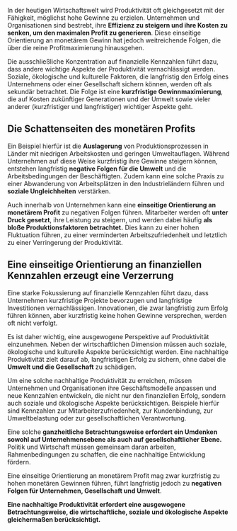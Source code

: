 In der heutigen Wirtschaftswelt wird Produktivität oft gleichgesetzt mit der Fähigkeit, möglichst hohe Gewinne zu erzielen. Unternehmen und Organisationen sind bestrebt, ihre **Effizienz zu steigern und ihre Kosten zu senken, um den maximalen Profit zu generieren**. Diese einseitige Orientierung an monetärem Gewinn hat jedoch weitreichende Folgen, die über die reine Profitmaximierung hinausgehen.

Die ausschließliche Konzentration auf finanzielle Kennzahlen führt dazu, dass andere wichtige Aspekte der Produktivität vernachlässigt werden. Soziale, ökologische und kulturelle Faktoren, die langfristig den Erfolg eines Unternehmens oder einer Gesellschaft sichern können, werden oft als sekundär betrachtet. Die Folge ist eine **kurzfristige Gewinnmaximierung**, die auf Kosten zukünftiger Generationen und der Umwelt sowie vieler anderer (kurzfristiger und langfristiger) wichtiger Aspekte geht.

## Die Schattenseiten des monetären Profits

Ein Beispiel hierfür ist die **Auslagerung** von Produktionsprozessen in Länder mit niedrigen Arbeitskosten und geringen Umweltauflagen. Während Unternehmen auf diese Weise kurzfristig ihre Gewinne steigern können, entstehen langfristig **negative Folgen für die Umwelt** und die Arbeitsbedingungen der Beschäftigten. Zudem kann eine solche Praxis zu einer Abwanderung von Arbeitsplätzen in den Industrieländern führen und **soziale Ungleichheiten** verstärken.

Auch innerhalb von Unternehmen kann eine **einseitige Orientierung an monetärem Profit** zu negativen Folgen führen. Mitarbeiter werden oft **unter Druck gesetzt**, ihre Leistung zu steigern, und werden dabei häufig **als bloße Produktionsfaktoren betrachtet.** Dies kann zu einer hohen Fluktuation führen, zu einer verminderten Arbeitszufriedenheit und letztlich zu einer Verringerung der Produktivität.

##  Eine einseitige Orientierung an finanziellen Kennzahlen erzeugt eine Verzerrung

Eine starke Fokussierung auf finanzielle Kennzahlen führt dazu, dass Unternehmen kurzfristige Projekte bevorzugen und langfristige Investitionen vernachlässigen. Innovationen, die zwar langfristig zum Erfolg führen können, aber kurzfristig keine hohen Gewinne versprechen, werden oft nicht verfolgt.

Es ist daher wichtig, eine ausgewogene Perspektive auf Produktivität einzunehmen. Neben der wirtschaftlichen Dimension müssen auch soziale, ökologische und kulturelle Aspekte berücksichtigt werden. Eine nachhaltige Produktivität zielt darauf ab, langfristigen Erfolg zu sichern, ohne dabei die **Umwelt und die Gesellschaft** zu schädigen.

Um eine solche nachhaltige Produktivität zu erreichen, müssen Unternehmen und Organisationen ihre Geschäftsmodelle anpassen und neue Kennzahlen entwickeln, die nicht nur den finanziellen Erfolg, sondern auch soziale und ökologische Aspekte berücksichtigen. Beispiele hierfür sind Kennzahlen zur Mitarbeiterzufriedenheit, zur Kundenbindung, zur Umweltbelastung oder zur gesellschaftlichen Verantwortung.

Eine solche **ganzheitliche Betrachtungsweise erfordert ein Umdenken sowohl auf Unternehmensebene als auch auf gesellschaftlicher Ebene.** Politik und Wirtschaft müssen gemeinsam daran arbeiten, Rahmenbedingungen zu schaffen, die eine nachhaltige Entwicklung fördern.

Eine einseitige Orientierung an monetärem Profit mag zwar kurzfristig zu hohen monetären Gewinnen führen, führt langfristig jedoch zu **negativen Folgen für Unternehmen, Gesellschaft und Umwelt**. 

**Eine nachhaltige Produktivität erfordert eine ausgewogene Betrachtungsweise, die wirtschaftliche, soziale und ökologische Aspekte gleichermaßen berücksichtigt.**

